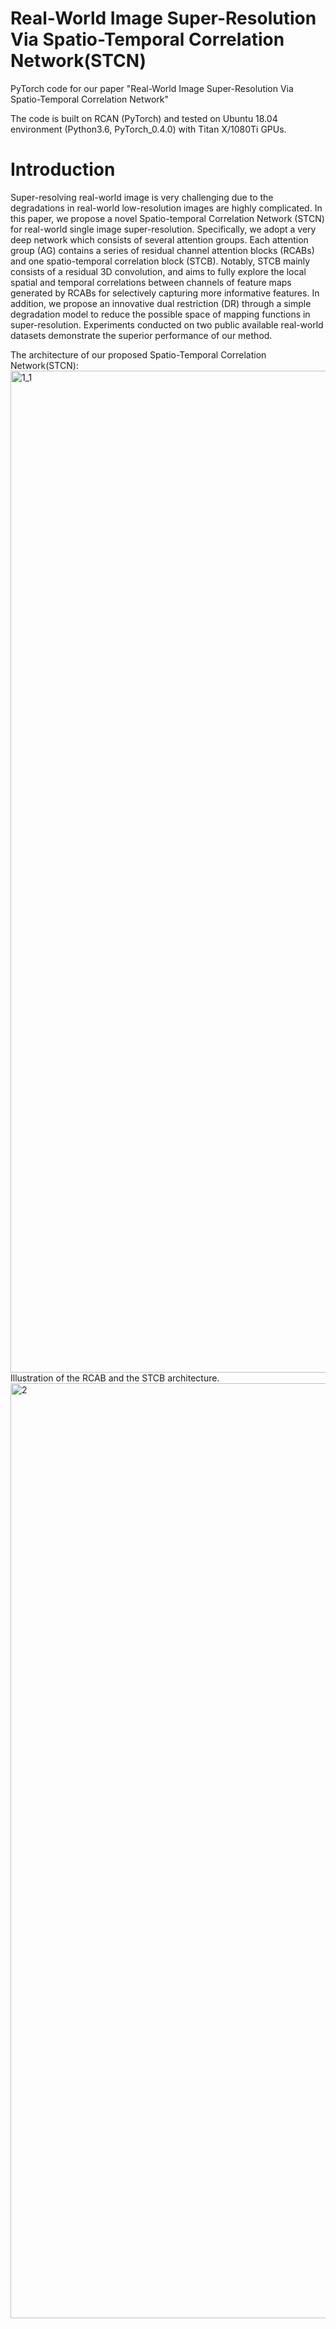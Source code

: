 # Real-World Image Super-Resolution Via Spatio-Temporal Correlation Network(STCN)

PyTorch code for our paper "Real-World Image Super-Resolution Via Spatio-Temporal Correlation Network" 

The code is built on RCAN (PyTorch) and tested on Ubuntu 18.04 environment (Python3.6, PyTorch_0.4.0) with Titan X/1080Ti GPUs.


# Introduction

Super-resolving real-world image is very challenging due to the degradations in real-world low-resolution images are highly complicated. In this paper, we propose a novel Spatio-temporal Correlation Network (STCN) for real-world single image super-resolution. Specifically, we adopt a very deep network which consists of several attention groups. Each attention group (AG) contains a series of residual channel attention blocks (RCABs) and one spatio-temporal correlation block (STCB). Notably, STCB mainly consists of a residual 3D convolution, and aims to fully explore the local spatial and temporal correlations between channels of feature maps generated by RCABs for selectively capturing more informative features. In addition, we propose an innovative dual restriction (DR) through a simple degradation model to reduce the possible space of mapping functions in super-resolution. Experiments conducted on two public available real-world datasets demonstrate the superior performance of our method.

The architecture of our proposed Spatio-Temporal Correlation Network(STCN):
<img width="1603" alt="1_1" src="https://user-images.githubusercontent.com/75960553/111739951-d5610080-88be-11eb-99b8-ca59f2336395.png">
Illustration of the RCAB and the STCB architecture.
<img width="1496" alt="2" src="https://user-images.githubusercontent.com/75960553/111739977-e0b42c00-88be-11eb-8301-02b65895b855.png">


